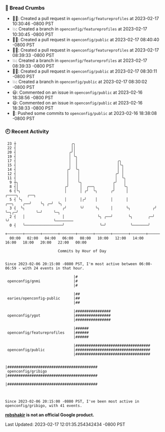 ### 🍞 Bread Crumbs

 * ✍🏼: Created a pull request in `openconfig/featureprofiles` at 2023-02-17 10:30:46 -0800 PST
 * 💥: Created a branch in `openconfig/featureprofiles` at 2023-02-17 10:30:45 -0800 PST
 * ✍🏼: Created a pull request in `openconfig/public` at 2023-02-17 08:40:40 -0800 PST
 * ✍🏼: Created a pull request in `openconfig/featureprofiles` at 2023-02-17 08:39:33 -0800 PST
 * 💥: Created a branch in `openconfig/featureprofiles` at 2023-02-17 08:39:33 -0800 PST
 * ✍🏼: Created a pull request in `openconfig/public` at 2023-02-17 08:30:11 -0800 PST
 * 💥: Created a branch in `openconfig/public` at 2023-02-17 08:30:02 -0800 PST
 * 😃: Commented on an issue in `openconfig/public` at 2023-02-16 18:38:56 -0800 PST
 * 😃: Commented on an issue in `openconfig/public` at 2023-02-16 18:38:33 -0800 PST
 * 🚢: Pushed some commits to `openconfig/public` at 2023-02-16 18:38:08 -0800 PST

### 🕘 Recent Activity
```
 23 ┼                         ╭╮
 22 ┤                         ││
 20 ┤                        ╭╯│
 19 ┤                        │ ╰╮
 17 ┤                        │  │                  ╭╮
 15 ┤                        │  │                  │╰╮
 14 ┤                       ╭╯  ╰╮                 │ │
 12 ┤                       │    │                ╭╯ │
 11 ┤                       │    │                │  ╰╮
  9 ┼╮                      │    ╰╮              ╭╯   │
  8 ┤│                     ╭╯     │  ╭──╮        │    ╰╮
  6 ┤╰╮                    │      │ ╭╯  ╰╮      ╭╯     │                       ╭────╮    ╭──╮
  5 ┤ ╰╮                   │      │╭╯    │      │      │            ╭──╮    ╭──╯    ╰╮ ╭─╯  ╰╮
  3 ┤  ╰╮                 ╭╯      ╰╯     ╰╮     │      ╰╮          ╭╯  ╰─╮╭─╯        ╰─╯     ╰─╮
  2 ┤   │                 │               ╰╮ ╭──╯       ╰╮       ╭─╯     ╰╯                    ╰────────
  0 ┤   ╰─────────────────╯                ╰─╯           ╰───────╯
    +───────+───────+───────+───────+───────+───────+───────+───────+───────+───────+───────+───────+────
  00:00   02:00   04:00   06:00   08:00   10:00   12:00   14:00   16:00   18:00   20:00   22:00   00:00   

						Commits by Hour of Day


Since 2023-02-06 20:15:00 -0800 PST, I'm most active between 06:00-06:59 - with 24 events in that hour.

```



```
                               |#
 openconfig/gnmi               |#
                               |#

                               |##
 earies/openconfig-public      |##
                               |##

                               |################
 openconfig/ygot               |################
                               |################

                               |######
 openconfig/featureprofiles    |######
                               |######

                               |##################################
 openconfig/public             |##################################
                               |##################################

                               |#########################################
 openconfig/gribigo            |#########################################
                               |#########################################



Since 2023-02-06 20:15:00 -0800 PST, I've been most active in openconfig/gribigo, with 41 events.

```
**[robshakir](mailto:robjs@google.com) is not an official Google product.**  


Last Updated: 2023-02-17 12:01:35.254342434 -0800 PST
